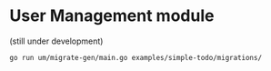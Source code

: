 # User Management module

(still under development)

```
go run um/migrate-gen/main.go examples/simple-todo/migrations/
```
